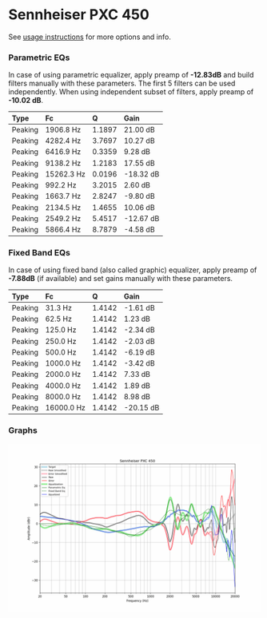 # Sennheiser PXC 450
See [usage instructions](https://github.com/jaakkopasanen/AutoEq#usage) for more options and info.

### Parametric EQs
In case of using parametric equalizer, apply preamp of **-12.83dB** and build filters manually
with these parameters. The first 5 filters can be used independently.
When using independent subset of filters, apply preamp of **-10.02 dB**.

| Type    | Fc         |      Q | Gain      |
|:--------|:-----------|:-------|:----------|
| Peaking | 1906.8 Hz  | 1.1897 | 21.00 dB  |
| Peaking | 4282.4 Hz  | 3.7697 | 10.27 dB  |
| Peaking | 6416.9 Hz  | 0.3359 | 9.28 dB   |
| Peaking | 9138.2 Hz  | 1.2183 | 17.55 dB  |
| Peaking | 15262.3 Hz | 0.0196 | -18.32 dB |
| Peaking | 992.2 Hz   | 3.2015 | 2.60 dB   |
| Peaking | 1663.7 Hz  | 2.8247 | -9.80 dB  |
| Peaking | 2134.5 Hz  | 1.4655 | 10.06 dB  |
| Peaking | 2549.2 Hz  | 5.4517 | -12.67 dB |
| Peaking | 5866.4 Hz  | 8.7879 | -4.58 dB  |

### Fixed Band EQs
In case of using fixed band (also called graphic) equalizer, apply preamp of **-7.88dB**
(if available) and set gains manually with these parameters.

| Type    | Fc         |      Q | Gain      |
|:--------|:-----------|:-------|:----------|
| Peaking | 31.3 Hz    | 1.4142 | -1.61 dB  |
| Peaking | 62.5 Hz    | 1.4142 | 1.23 dB   |
| Peaking | 125.0 Hz   | 1.4142 | -2.34 dB  |
| Peaking | 250.0 Hz   | 1.4142 | -2.03 dB  |
| Peaking | 500.0 Hz   | 1.4142 | -6.19 dB  |
| Peaking | 1000.0 Hz  | 1.4142 | -3.42 dB  |
| Peaking | 2000.0 Hz  | 1.4142 | 7.33 dB   |
| Peaking | 4000.0 Hz  | 1.4142 | 1.89 dB   |
| Peaking | 8000.0 Hz  | 1.4142 | 8.98 dB   |
| Peaking | 16000.0 Hz | 1.4142 | -20.15 dB |

### Graphs
![](./Sennheiser%20PXC%20450.png)